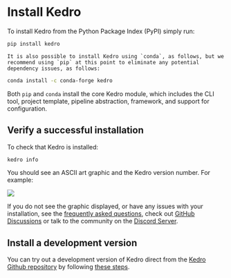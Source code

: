 # Install Kedro

To install Kedro from the Python Package Index (PyPI) simply run:

```bash
pip install kedro
```

```{note}
It is also possible to install Kedro using `conda`, as follows, but we recommend using `pip` at this point to eliminate any potential dependency issues, as follows:
```

```bash
conda install -c conda-forge kedro
```

Both `pip` and `conda` install the core Kedro module, which includes the CLI tool, project template, pipeline abstraction, framework, and support for configuration.

## Verify a successful installation

To check that Kedro is installed:

```bash
kedro info
```

You should see an ASCII art graphic and the Kedro version number. For example:

![](../meta/images/kedro_graphic.png)

If you do not see the graphic displayed, or have any issues with your installation, see the [frequently asked questions](../faq/faq.md), check out [GitHub Discussions](https://github.com/kedro-org/kedro/discussions) or talk to the community on the [Discord Server](https://discord.gg/akJDeVaxnB).

## Install a development version

You can try out a development version of Kedro direct from the [Kedro Github repository](https://github.com/kedro-org/kedro) by following [these steps](../faq/faq.md#how-can-i-use-a-development-version-of-kedro).
